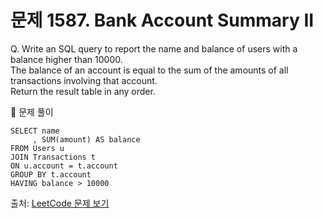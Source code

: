 # 문제 1587. Bank Account Summary II

Q. Write an SQL query to report the name and balance of users with a balance higher than 10000. <br>
The balance of an account is equal to the sum of the amounts of all transactions involving that account. <br>
Return the result table in any order.

🔑 문제 풀이
```mysql
SELECT name
     , SUM(amount) AS balance 
FROM Users u
JOIN Transactions t
ON u.account = t.account
GROUP BY t.account
HAVING balance > 10000
```

출처: [LeetCode 문제 보기](https://leetcode.com/problems/bank-account-summary-ii/description/)
